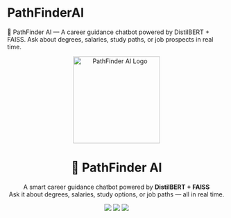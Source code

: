# PathFinderAI
🧠 PathFinder AI — A career guidance chatbot powered by DistilBERT + FAISS. Ask about degrees, salaries, study paths, or job prospects in real time.
<p align="center">
  <img src="assets/logo.png" width="200" alt="PathFinder AI Logo"/>
</p>

<h1 align="center">🌠 PathFinder AI</h1>

<p align="center">
  A smart career guidance chatbot powered by <strong>DistilBERT + FAISS</strong><br>
  Ask it about degrees, salaries, study options, or job paths — all in real time.
</p>

<p align="center">
  <img src="https://img.shields.io/badge/Language-Python-blue.svg">
  <img src="https://img.shields.io/badge/UI-Streamlit-orange.svg">
  <img src="https://img.shields.io/badge/NLP-Transformers-purple.svg">
</p>

